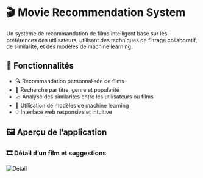 # 🎬 Movie Recommendation System

Un système de recommandation de films intelligent basé sur les préférences des utilisateurs, utilisant des techniques de filtrage collaboratif, de similarité, et des modèles de machine learning.

## 🚀 Fonctionnalités

- 🔍 Recommandation personnalisée de films
- 🎯 Recherche par titre, genre et popularité
- 📈 Analyse des similarités entre les utilisateurs ou films
- 🧠 Utilisation de modèles de machine learning
- 💡 Interface web responsive et intuitive

## 🖼️ Aperçu de l’application

### 🎞️ Détail d’un film et suggestions
![Détail](./screenshots/movie_detail.png)



